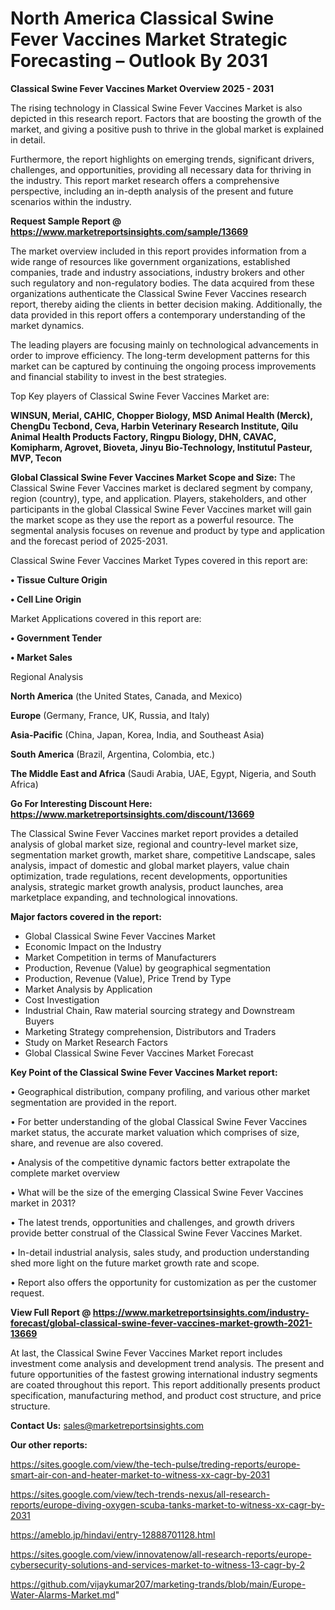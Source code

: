  # North America Classical Swine Fever Vaccines Market Strategic Forecasting – Outlook By 2031

<Strong> Classical Swine Fever Vaccines Market Overview 2025 - 2031</strong>

The rising technology in Classical Swine Fever Vaccines Market is also depicted in this research report. Factors that are boosting the growth of the market, and giving a positive push to thrive in the global market is explained in detail.

Furthermore, the report highlights on emerging trends, significant drivers, challenges, and opportunities, providing all necessary data for thriving in the industry. This report market research offers a comprehensive perspective, including an in-depth analysis of the present and future scenarios within the industry.

<strong>Request Sample Report @ <a href=https://www.marketreportsinsights.com/sample/13669>https://www.marketreportsinsights.com/sample/13669</a></strong>

The market overview included in this report provides information from a wide range of resources like government organizations, established companies, trade and industry associations, industry brokers and other such regulatory and non-regulatory bodies. The data acquired from these organizations authenticate the Classical Swine Fever Vaccines research report, thereby aiding the clients in better decision making. Additionally, the data provided in this report offers a contemporary understanding of the market dynamics.

The leading players are focusing mainly on technological advancements in order to improve efficiency. The long-term development patterns for this market can be captured by continuing the ongoing process improvements and financial stability to invest in the best strategies.

Top Key players of Classical Swine Fever Vaccines Market are:

<strong>WINSUN, Merial, CAHIC, Chopper Biology, MSD Animal Health (Merck), ChengDu Tecbond, Ceva, Harbin Veterinary Research Institute, Qilu Animal Health Products Factory, Ringpu Biology, DHN, CAVAC, Komipharm, Agrovet, Bioveta, Jinyu Bio-Technology, Institutul Pasteur, MVP, Tecon</strong>

<strong><b>Global Classical Swine Fever Vaccines Market Scope and Size:</b></strong>
The Classical Swine Fever Vaccines market is declared segment by company, region (country), type, and application. Players, stakeholders, and other participants in the global Classical Swine Fever Vaccines market will gain the market scope as they use the report as a powerful resource. The segmental analysis focuses on revenue and product by type and application and the forecast period of 2025-2031.

Classical Swine Fever Vaccines Market Types covered in this report are:

<strong>• Tissue Culture Origin

• Cell Line Origin</strong>

Market Applications covered in this report are:

<strong>• Government Tender

• Market Sales</strong> 

Regional Analysis

<strong>North America</strong> (the United States, Canada, and Mexico)

<strong>Europe</strong> (Germany, France, UK, Russia, and Italy)

<strong>Asia-Pacific</strong> (China, Japan, Korea, India, and Southeast Asia)

<strong>South America</strong> (Brazil, Argentina, Colombia, etc.)

<strong>The Middle East and Africa</strong> (Saudi Arabia, UAE, Egypt, Nigeria, and South Africa)

<strong>Go For Interesting Discount Here: <a href=https://www.marketreportsinsights.com/discount/13669>https://www.marketreportsinsights.com/discount/13669</a></strong>

The Classical Swine Fever Vaccines market report provides a detailed analysis of global market size, regional and country-level market size, segmentation market growth, market share, competitive Landscape, sales analysis, impact of domestic and global market players, value chain optimization, trade regulations, recent developments, opportunities analysis, strategic market growth analysis, product launches, area marketplace expanding, and technological innovations.

<strong><b>Major factors covered in the report:</b></strong>
<ul>
  <li>Global Classical Swine Fever Vaccines Market </li>
  <li>Economic Impact on the Industry</li>
  <li>Market Competition in terms of Manufacturers</li>
  <li>Production, Revenue (Value) by geographical segmentation</li>
  <li>Production, Revenue (Value), Price Trend by Type</li>
  <li>Market Analysis by Application</li>
  <li>Cost Investigation</li>
  <li>Industrial Chain, Raw material sourcing strategy and Downstream Buyers</li>
  <li>Marketing Strategy comprehension, Distributors and Traders</li>
  <li>Study on Market Research Factors</li>
  <li>Global Classical Swine Fever Vaccines Market Forecast</li>
</ul>

<strong><b>Key Point of the Classical Swine Fever Vaccines Market report:</b></strong>

• Geographical distribution, company profiling, and various other market segmentation are provided in the report.

• For better understanding of the global Classical Swine Fever Vaccines market status, the accurate market valuation which comprises of size, share, and revenue are also covered.

• Analysis of the competitive dynamic factors better extrapolate the complete market overview

• What will be the size of the emerging Classical Swine Fever Vaccines market in 2031?

• The latest trends, opportunities and challenges, and growth drivers provide better construal of the Classical Swine Fever Vaccines Market.

• In-detail industrial analysis, sales study, and production understanding shed more light on the future market growth rate and scope.

• Report also offers the opportunity for customization as per the customer request.

<strong><b>View Full Report @ <a href=https://www.marketreportsinsights.com/industry-forecast/global-classical-swine-fever-vaccines-market-growth-2021-13669>https://www.marketreportsinsights.com/industry-forecast/global-classical-swine-fever-vaccines-market-growth-2021-13669</a></b></strong>


At last, the Classical Swine Fever Vaccines Market report includes investment come analysis and development trend analysis. The present and future opportunities of the fastest growing international industry segments are coated throughout this report. This report additionally presents product specification, manufacturing method, and product cost structure, and price structure.

<strong>Contact Us:</strong>
sales@marketreportsinsights.com

<strong>Our other reports:</strong>

<a href=https://sites.google.com/view/the-tech-pulse/treding-reports/europe-smart-air-con-and-heater-market-to-witness-xx-cagr-by-2031>https://sites.google.com/view/the-tech-pulse/treding-reports/europe-smart-air-con-and-heater-market-to-witness-xx-cagr-by-2031</a>

<a href=https://sites.google.com/view/tech-trends-nexus/all-research-reports/europe-diving-oxygen-scuba-tanks-market-to-witness-xx-cagr-by-2031>https://sites.google.com/view/tech-trends-nexus/all-research-reports/europe-diving-oxygen-scuba-tanks-market-to-witness-xx-cagr-by-2031</a>

<a href=https://ameblo.jp/hindavi/entry-12888701128.html>https://ameblo.jp/hindavi/entry-12888701128.html</a>

<a href=https://sites.google.com/view/innovatenow/all-research-reports/europe-cybersecurity-solutions-and-services-market-to-witness-13-cagr-by-2>https://sites.google.com/view/innovatenow/all-research-reports/europe-cybersecurity-solutions-and-services-market-to-witness-13-cagr-by-2</a>

<a href=https://github.com/vijaykumar207/marketing-trands/blob/main/Europe-Water-Alarms-Market.md>https://github.com/vijaykumar207/marketing-trands/blob/main/Europe-Water-Alarms-Market.md</a>"
